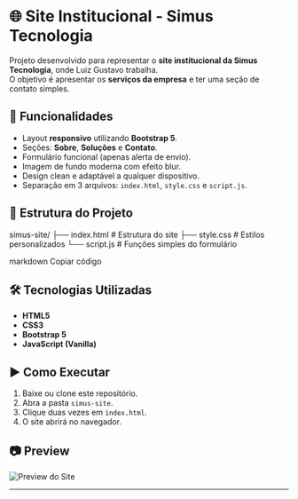 # 🌐 Site Institucional - Simus Tecnologia

Projeto desenvolvido para representar o **site institucional da Simus Tecnologia**, onde Luiz Gustavo trabalha.  
O objetivo é apresentar os **serviços da empresa** e ter uma seção de contato simples.

## 🚀 Funcionalidades
- Layout **responsivo** utilizando **Bootstrap 5**.
- Seções: **Sobre**, **Soluções** e **Contato**.
- Formulário funcional (apenas alerta de envio).
- Imagem de fundo moderna com efeito blur.
- Design clean e adaptável a qualquer dispositivo.
- Separação em 3 arquivos: `index.html`, `style.css` e `script.js`.

## 📂 Estrutura do Projeto
simus-site/
├── index.html # Estrutura do site
├── style.css # Estilos personalizados
└── script.js # Funções simples do formulário

markdown
Copiar código

## 🛠️ Tecnologias Utilizadas
- **HTML5**
- **CSS3**
- **Bootstrap 5**
- **JavaScript (Vanilla)**

## ▶️ Como Executar
1. Baixe ou clone este repositório.
2. Abra a pasta `simus-site`.
3. Clique duas vezes em `index.html`.
4. O site abrirá no navegador.

## 📷 Preview
![Preview do Site](https://picsum.photos/800/400?random=2)

---
